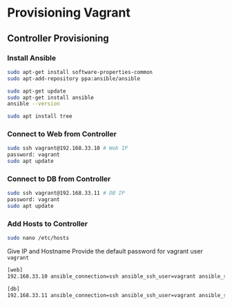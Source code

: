 # Provisioning Vagrant

## Controller Provisioning

### Install Ansible

```bash
sudo apt-get install software-properties-common
sudo apt-add-repository ppa:ansible/ansible

sudo apt-get update
sudo apt-get install ansible
ansible --version

sudo apt install tree
```

### Connect to Web from Controller

```bash
sudo ssh vagrant@192.168.33.10 # Web IP
password: vagrant
sudo apt update
```

### Connect to DB from Controller

```bash
sudo ssh vagrant@192.168.33.11 # DB IP
password: vagrant
sudo apt update
```

### Add Hosts to Controller

```bash
sudo nano /etc/hosts
```

Give IP and Hostname
Provide the default password for vagrant user `vagrant`

```bash
[web]
192.168.33.10 ansible_connection=ssh ansible_ssh_user=vagrant ansible_ssh_pass=vagrant

[db]
192.168.33.11 ansible_connection=ssh ansible_ssh_user=vagrant ansible_ssh_pass=vagrant
```
